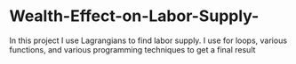 # Wealth-Effect-on-Labor-Supply-
In this project I use Lagrangians to find labor supply. I use for loops, various functions, and various programming techniques to get a final result
